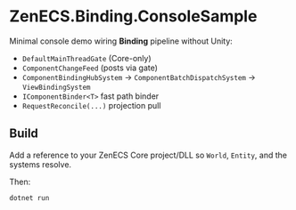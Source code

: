 # ZenECS.Binding.ConsoleSample

Minimal console demo wiring **Binding** pipeline without Unity:

- `DefaultMainThreadGate` (Core-only)
- `ComponentChangeFeed` (posts via gate)
- `ComponentBindingHubSystem` → `ComponentBatchDispatchSystem` → `ViewBindingSystem`
- `IComponentBinder<T>` fast path binder
- `RequestReconcile(...)` projection pull

## Build
Add a reference to your ZenECS Core project/DLL so `World`, `Entity`, and the systems resolve.

Then:
```bash
dotnet run
```
